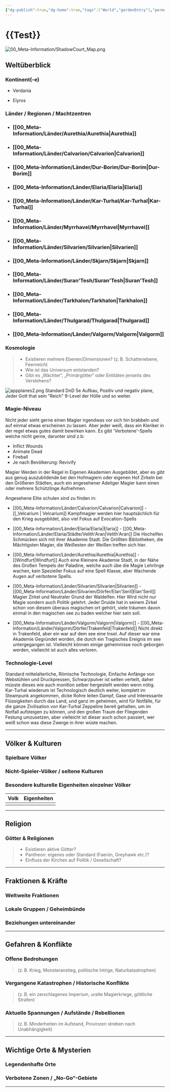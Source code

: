 ```yaml
---
{"dg-publish":true,"dg-home":true,"tags":["World","gardenEntry"],"permalink":"/00-meta-information/world/","dgPassFrontmatter":true}
---
```



# **{{Test}}**
![00_Meta-Information/ShadowCourt_Map.png](/img/user/00_Meta-Information/ShadowCourt_Map.png)

## **Weltüberblick**

### **Kontinent(-e)**

- Verdania
	
	

- Elyros
	
	

### **Länder / Regionen / Machtzentren**

- ### **[[00_Meta-Information/Länder/Aurethia/Aurethia\|Aurethia]]**
- ### **[[00_Meta-Information/Länder/Calvarion/Calvarion\|Calvarion]]**
- ### **[[00_Meta-Information/Länder/Dur-Borim/Dur-Borim\|Dur-Borim]]**
- ### **[[00_Meta-Information/Länder/Elaria/Elaria\|Elaria]]**
- ### **[[00_Meta-Information/Länder/Kar-Turhal/Kar-Turhal\|Kar-Turhal]]**
- ### **[[00_Meta-Information/Länder/Myrrhavel/Myrrhavel\|Myrrhavel]]**
- ### **[[00_Meta-Information/Länder/Silvarien/Silvarien\|Silvarien]]**
- ### **[[00_Meta-Information/Länder/Skjarn/Skjarn\|Skjarn]]**
- ### **[[00_Meta-Information/Länder/Suran'Tesh/Suran'Tesh\|Suran'Tesh]]**
- ### **[[00_Meta-Information/Länder/Tarkhalon/Tarkhalon\|Tarkhalon]]**
- ### **[[00_Meta-Information/Länder/Thulgarad/Thulgarad\|Thulgarad]]**
- ### **[[00_Meta-Information/Länder/Valgorm/Valgorm\|Valgorm]]**


### **Kosmologie**

>- Existieren mehrere Ebenen/Dimensionen? (z. B. Schattenebene, Feenreich)
>- Wie ist das Universum entstanden?
>- Gibt es „Wächter“, „Primärgötter“ oder Entitäten jenseits des Verstehens?

![appplanes2.png](/img/user/00_Meta-Information/appplanes2.png)
Standard DnD 5e Aufbau, Positiv und negativ plane, Jeder Gott that sein "Reich" 9-Level der Hölle und so weiter.


### **Magie-Niveau**

Nicht jeder sieht gerne einen Magier irgendwas vor sich hin brabbeln und auf einmal etwas erscheinen zu lassen. Aber jeder weiß, dass ein Kleriker in der regel etwas gutes damit bewirken kann.
Es gibt 'Verbotene'-Spells welche nicht gerne, darunter sind z.b:
- Inflict Wounds
- Animate Dead
- Fireball
- Je nach Bevölkerung: Revivify

Magier Werden in der Regel in Eigenen Akademien Ausgebildet, aber es gibt aus genug auszubildende bei den Hofmagiern oder eigenen Hof Zirkeln bei den Größeren Städten, auch ein angesehener Adeliger Magier kann einen oder mehrere Schützlinge Aufnehmen.

Angesehene Elite schulen sind zu finden in:
- [[00_Meta-Information/Länder/Calvarion/Calvarion\|Calvarion]] - [[_Velcarium \| Velcarium]]
	Kampfmagier werden hier hauptsächlich für den Krieg ausgebildet, also viel Fokus auf Evocation-Spells

- [[00_Meta-Information/Länder/Elaria/Elaria\|Elaria]] - [[00_Meta-Information/Länder/Elaria/Städte/Velith'Aran\|Velith'Aran]]
	Die Hochelfen Schmücken sich mit ihrer Akademie Stadt. Die Größten Bibliotheken, die Mächtigsten Magier, die Weißesten der Weißen treffen sich hier.

- [[00_Meta-Information/Länder/Aurethia/Aurethia\|Aurethia]] - [[Windfurt\|Windfurt]]
	Auch eine Kleinere Akademie Stadt, in der Nähe des Großen Tempels der Paladine, welche auch übe die Magie Lehrlinge wachen, kein Spezieller Fokus auf eine Spell Klasse, aber Wachende Augen auf verbotene Spells.

- [[00_Meta-Information/Länder/Silvarien/Silvarien\|Silvarien]] -  [[00_Meta-Information/Länder/Silvarien/Dörfer/Elan'Seril\|Elan'Seril]]
	Magier Zirkel und Neutraler Grund der Waldelfen. Hier Wird nicht nur Magie sondern auch Politik gelehrt. Jeder Druide hat in seinem Zirkel schon von diesem überaus magischen ort gehört, viele träumen davon einmal in den magischen see zu baden welcher hier sein soll.

- [[00_Meta-Information/Länder/Valgorm/Valgorm\|Valgorm]] - [[00_Meta-Information/Länder/Valgorm/Dörfer/Trakenfeld\|Trakenfeld]]
	Nicht direkt in Trakenfeld, aber ein war auf dem see eine Insel. Auf dieser war eine Akademie Gegründet worden, die durch ein Tragisches Ereignis im see untergegangen ist. Vielleicht können einige geheimnisse noch geborgen werden, vielleicht ist auch alles verloren.


### **Technologie-Level**

Standard mittelalterliche, Römische Technologie, Einfache Anfänge von Webstühlen und Druckpressen, Schwarzpulver ist selten verteilt, daher müsste dieses wie auch monition selber hergestellt werden wenn nötig.
Kar-Turhal wiederum ist Technologisch deutlich weiter, komplett im Steampunk angekommen, dicke Rohre leiten Dampf, Gase und Interessante Flüssigkeiten durch das Land, und ganz im geheimen, wird für Notfälle, für die ganze Zivilisation von Kar-Turhal Zeppeline bereit gehalten, um im Notfall aufsteigen zu können, und den großen Traum der Fliegenden Festung umzusetzen, aber vielleicht ist dieser auch schon passiert, wer weiß schon was diese Zwerge in ihrer wüste machen. 

----

## **Völker & Kulturen**

### Spielbare Völker


### Nicht-Spieler-Völker / seltene Kulturen


### Besondere kulturelle Eigenheiten einzelner Völker

| Volk | Eigenheiten |
| ---- | ----------- |
|      |             |

---

## **Religion**

### Götter & Religionen

>- Existieren aktive Götter?
>- Pantheon: eigenes oder Standard (Faerûn, Greyhawk etc.)?
>- Einfluss der Kirchen auf Politik / Gesellschaft?


---

## **Fraktionen & Kräfte**

### Weltweite Fraktionen


### Lokale Gruppen / Geheimbünde


### Beziehungen untereinander


--- 

## **Gefahren & Konflikte**

### Offene Bedrohungen

> (z. B. Krieg, Monsteranstieg, politische Intrige, Naturkatastrophen)


### Vergangene Katastrophen / Historische Konflikte

> (z. B. ein zerschlagenes Imperium, uralte Magierkriege, göttliche Strafen)


### Aktuelle Spannungen / Aufstände / Rebellionen

> (z. B. Minderheiten im Aufstand, Provinzen streben nach Unabhängigkeit)


---

## **Wichtige Orte & Mysterien**

### Legendenhafte Orte


### Verbotene Zonen / „No-Go“-Gebiete


--- 

